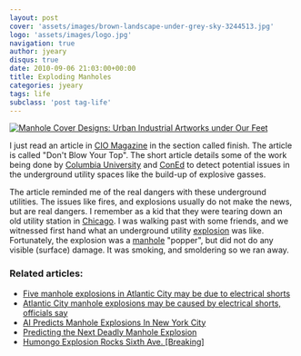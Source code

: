 ```yaml
---
layout: post
cover: 'assets/images/brown-landscape-under-grey-sky-3244513.jpg'
logo: 'assets/images/logo.jpg'
navigation: true
author: jyeary
disqus: true
date: 2010-09-06 21:03:00+00:00
title: Exploding Manholes
categories: jyeary
tags: life
subclass: 'post tag-life'
---
```


[![Manhole Cover Designs: Urban Industrial Artworks under Our Feet](https://farm4.staticflickr.com/3603/3718921415_477dea162e.jpg)](https://www.flickr.com/photos/cultcase/3718921415/in/photolist-6ECrLK)

I just read an article in [CIO Magazine](http://www.cio.com/) in the section called finish. The article is called "Don't Blow Your Top". The short article details some of the work being done by [Columbia University](http://www.columbia.edu/) and [ConEd](http://www.coned.com/) to detect potential issues in the underground utility spaces like the build-up of explosive gasses.

The article reminded me of the real dangers with these underground utilities. The issues like fires, and explosions usually do not make the news, but are real dangers. I remember as a kid that they were tearing down an old utility station in [Chicago](http://en.wikipedia.org/wiki/Chicago). I was walking past with some friends, and we witnessed first hand what an underground utility [explosion](http://en.wikipedia.org/wiki/Explosion) was like. Fortunately, the explosion was a [manhole](http://en.wikipedia.org/wiki/Manhole) "popper", but did not do any visible (surface) damage. It was smoking, and smoldering so we ran away.

### Related articles:
* [Five manhole explosions in Atlantic City may be due to electrical shorts](http://www.nj.com/news/index.ssf/2010/08/five_manhole_explosions_in_atl.html)
* [Atlantic City manhole explosions may be caused by electrical shorts, officials say](http://www.nj.com/news/index.ssf/2010/08/atlantic_city_manhole_explosio.html)
* [AI Predicts Manhole Explosions In New York City](http://tech.slashdot.org/story/10/07/09/1145241/AI-Predicts-Manhole-Explosions-In-New-York-City)
* [Predicting the Next Deadly Manhole Explosion](http://www.wired.com/wiredscience/2010/07/manhole-explosions/)
* [Humongo Explosion Rocks Sixth Ave. [Breaking]](http://gawker.com/5469641/humongo-explosion-rocks-sixth-ave)